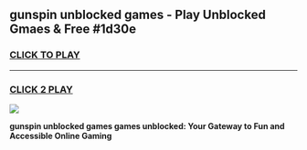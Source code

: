 
## gunspin unblocked games - Play Unblocked Gmaes & Free #1d30e
<h3>
<a href="https://premium.freeplayer.one?title=gunspin_unblocked_games&ref=03M">CLICK TO PLAY</a></h3>
<hr>

<h3>
<a href="https://premium.freeplayer.one?title=gunspin_unblocked_games&ref=03M">CLICK 2 PLAY</a>
  
</h3>

<a href="https://premium.freeplayer.one?title=gunspin_unblocked_games&ref=03M"><img src="https://clearcache.store/games.png"></a>


**gunspin unblocked games games unblocked: Your Gateway to Fun and Accessible Online Gaming**
